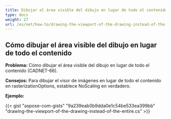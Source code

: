 ```yaml
---
title: Dibujar el área visible del dibujo en lugar de todo el contenido
type: docs
weight: 27
url: /es/net/how-to/drawing-the-viewport-of-the-drawing-instead-of-the-entire content/
---
```


## **Cómo dibujar el área visible del dibujo en lugar de todo el contenido**

**Problema:** Cómo dibujar el área visible del dibujo en lugar de todo el contenido (CADNET-66).

**Consejos:** Para dibujar el visor de imágenes en lugar de todo el contenido en rasterizationOptions, establece NoScaling en verdadero.

**Ejemplo:**

{{< gist "aspose-com-gists" "9a239eab0b9dda0e1c54be533ea399bb" "drawing-the-viewport-of-the-drawing-instead-of-the-entire.cs" >}}

